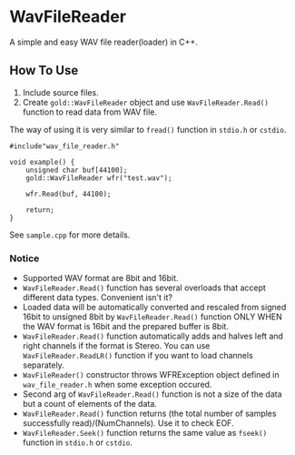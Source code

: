 # WavFileReader
A simple and easy WAV file reader(loader) in C++.

## How To Use
1. Include source files.  
1. Create `gold::WavFileReader` object and use `WavFileReader.Read()` function to read data from WAV file.  

The way of using it is very similar to  `fread()` function in `stdio.h` or `cstdio`.  
```
#include"wav_file_reader.h"

void example() {
	unsigned char buf[44100];
	gold::WavFileReader wfr("test.wav");
	
	wfr.Read(buf, 44100);

	return;
}
```
See `sample.cpp` for more details.

### Notice
* Supported WAV format are 8bit and 16bit.
* `WavFileReader.Read()` function has several overloads that accept different data types. Convenient isn't it?
* Loaded data will be automatically converted and rescaled from signed 16bit to unsigned 8bit by `WavFileReader.Read()` function ONLY WHEN the WAV format is 16bit and the prepared buffer is 8bit.
* `WavFileReader.Read()` function automatically adds and halves left and right channels if the format is Stereo. You can use `WavFileReader.ReadLR()` function if you want to load channels separately.
* `WavFileReader()` constructor throws WFRException object defined in `wav_file_reader.h` when some exception occured.
* Second arg of `WavFileReader.Read()` function is not a size of the data but a count of elements of the data.
* `WavFileReader.Read()` function returns (the total number of samples successfully read)/(NumChannels). Use it to check EOF.
* `WavFileReader.Seek()` function returns the same value as `fseek()` function in `stdio.h` or `cstdio`.
